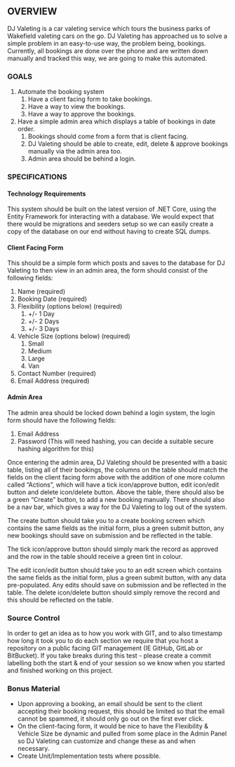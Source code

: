 ## OVERVIEW ##

DJ Valeting is a car valeting service which tours the business parks of Wakefield valeting cars on the go. DJ Valeting has approached us to solve a simple problem in an easy-to-use way, the problem being, bookings. Currently, all bookings are done over the phone and are written down manually and tracked this way, we are going to make this automated.

### GOALS ###

1. Automate the booking system 
    1. Have a client facing form to take bookings.
    2. Have a way to view the bookings.
    3. Have a way to approve the bookings.
2. Have a simple admin area which displays a table of bookings in date order.
    1. Bookings should come from a form that is client facing.
    2. DJ Valeting should be able to create, edit, delete & approve bookings manually via the admin area too.
    3. Admin area should be behind a login.
  
### SPECIFICATIONS ###

#### Technology Requirements ####
This system should be built on the latest version of .NET Core, using the Entity Framework for interacting with a database.
We would expect that there would be migrations and seeders setup so we can easily create a copy of the database on our end without having to create SQL dumps.

#### Client Facing Form ####
This should be a simple form which posts and saves to the database for DJ Valeting to then view in an admin area, the form should consist of the following fields:
1. Name (required)
2. Booking Date (required)
3. Flexibility (options below) (required)
    1. +/- 1 Day
    2. +/- 2 Days
    3. +/- 3 Days
4. Vehicle Size (options below) (required)
    1. Small
    2. Medium
    3. Large
    4. Van
5. Contact Number (required)
6. Email Address (required)

#### Admin Area ####
The admin area should be locked down behind a login system, the login form should have the following fields:
1. Email Address
2. Password (This will need hashing, you can decide a suitable secure hashing algorithm for this)

Once entering the admin area, DJ Valeting should be presented with a basic table, listing all of their bookings, the columns on the table should match the fields on the client facing form above with the addition of one more column called “Actions”, which will have a tick icon/approve button, edit icon/edit button and delete icon/delete button. Above the table, there should also be a green “Create” button, to add a new booking manually. There should also be a nav bar, which gives a way for the DJ Valeting to log out of the system.

The create button should take you to a create booking screen which contains the same fields as the initial form, plus a green submit button, any new bookings should save on submission and be reflected in the table.

The tick icon/approve button should simply mark the record as approved and the row in the table should receive a green tint in colour.

The edit icon/edit button should take you to an edit screen which contains the same fields as the initial form, plus a green submit button, with any data pre-populated. Any edits should save on submission and be reflected in the table.
The delete icon/delete button should simply remove the record and this should be reflected on the table.

### Source Control ###
In order to get an idea as to how you work with GIT, and to also timestamp how long it took you to do each section we require that you host a repository on a public facing GIT management (IE GitHub, GitLab or BitBucket). If you take breaks during this test - please create a commit labelling both the start & end of your session so we know when you started and finished working on this project.

### Bonus Material ###
- Upon approving a booking, an email should be sent to the client accepting their booking request, this should be limited so that the email cannot be spammed, it should only go out on the first ever click.
- On the client-facing form, it would be nice to have the Flexibility & Vehicle Size be dynamic and pulled from some place in the Admin Panel so DJ Valeting can customize and change these as and when necessary.
- Create Unit/Implementation tests where possible.
